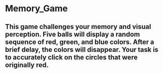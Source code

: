 # Memory_Game
## This game challenges your memory and visual perception. Five balls will display a random sequence of red, green, and blue colors. After a brief delay, the colors will disappear. Your task is to accurately click on the circles that were originally red.